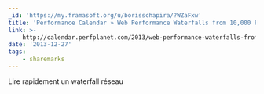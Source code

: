 ```yaml
---
_id: 'https://my.framasoft.org/u/borisschapira/?WZaFxw'
title: 'Performance Calendar » Web Performance Waterfalls from 10,000 Feet'
link: >-
    http://calendar.perfplanet.com/2013/web-performance-waterfalls-from-10000-feet/
date: '2013-12-27'
tags:
    - sharemarks
---
```


<div class="markdown"><p>Lire rapidement un waterfall réseau
</p></div>
